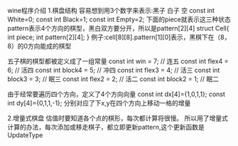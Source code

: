 wine程序介绍
1.棋盘结构
容易想到用3个数字来表示:黑子 白子 空
const int White=0;
const int Black=1;
const int Empty=2;
下面的piece就表示这三种状态
pattern表示4个方向的棋型，黑白双方要分开，所以是pattern[2][4]
struct Cell{
	int piece;
	int pattern[2][4];
}
例子:cell[8][8].pattern[1][0]表示，黑棋下在（8，8）的0方向能成的棋型

五子棋的棋型都被定义成了一组常量
const int win = 7;              // 连五
const int flex4 = 6;            // 活四
const int block4 = 5;           // 冲四
const int flex3 = 4;            // 活三
const int block3 = 3;           // 眠三
const int flex2 = 2;            // 活二
const int block2 = 1;           // 眠二

由于经常要遍历四个方向，定义了4个方向向量
const int dx[4]={1,0,1,1};
const int dy[4]={0,1,1,-1};
分别对应了下x,y在四个方向上移动一格的增量



2.增量式棋盘
估值时要知道各个点的棋形，每次都计算将很慢。
所以用了增量式计算的办法，每次添加或移走棋子，都立即更新pattern,这个更新函数是UpdateType